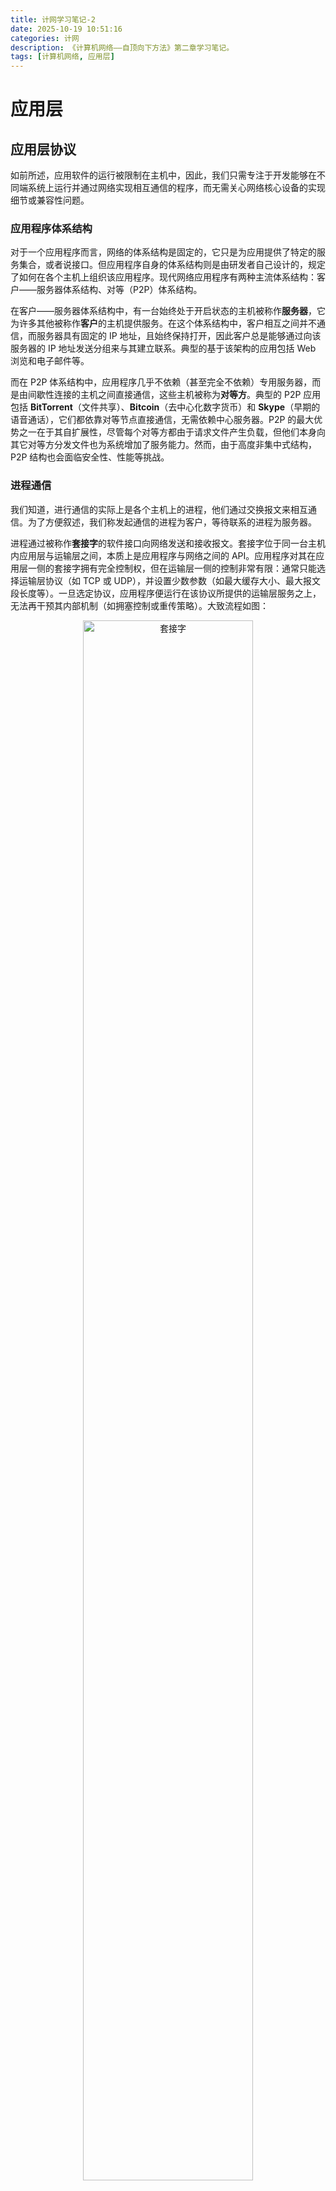 ```yaml
---
title: 计网学习笔记-2
date: 2025-10-19 10:51:16
categories: 计网
description: 《计算机网络——自顶向下方法》第二章学习笔记。
tags: [计算机网络, 应用层]
---
```

# 应用层
## 应用层协议
如前所述，应用软件的运行被限制在主机中，因此，我们只需专注于开发能够在不同端系统上运行并通过网络实现相互通信的程序，而无需关心网络核心设备的实现细节或兼容性问题。

### 应用程序体系结构
对于一个应用程序而言，网络的体系结构是固定的，它只是为应用提供了特定的服务集合，或者说接口。但应用程序自身的体系结构则是由研发者自己设计的，规定了如何在各个主机上组织该应用程序。现代网络应用程序有两种主流体系结构：客户——服务器体系结构、对等（P2P）体系结构。

在客户——服务器体系结构中，有一台始终处于开启状态的主机被称作**服务器**，它为许多其他被称作**客户**的主机提供服务。在这个体系结构中，客户相互之间并不通信，而服务器具有固定的 IP 地址，且始终保持打开，因此客户总是能够通过向该服务器的 IP 地址发送分组来与其建立联系。典型的基于该架构的应用包括 Web 浏览和电子邮件等。

而在 P2P 体系结构中，应用程序几乎不依赖（甚至完全不依赖）专用服务器，而是由间歇性连接的主机之间直接通信，这些主机被称为**对等方**。典型的 P2P 应用包括 **BitTorrent**（文件共享）、**Bitcoin**（去中心化数字货币）和 **Skype**（早期的语音通话），它们都依靠对等节点直接通信，无需依赖中心服务器。P2P 的最大优势之一在于其自扩展性，尽管每个对等方都由于请求文件产生负载，但他们本身向其它对等方分发文件也为系统增加了服务能力。然而，由于高度非集中式结构，P2P 结构也会面临安全性、性能等挑战。

### 进程通信
我们知道，进行通信的实际上是各个主机上的进程，他们通过交换报文来相互通信。为了方便叙述，我们称发起通信的进程为客户，等待联系的进程为服务器。

进程通过被称作**套接字**的软件接口向网络发送和接收报文。套接字位于同一台主机内应用层与运输层之间，本质上是应用程序与网络之间的 API。应用程序对其在应用层一侧的套接字拥有完全控制权，但在运输层一侧的控制非常有限：通常只能选择运输层协议（如 TCP 或 UDP），并设置少数参数（如最大缓存大小、最大报文段长度等）。一旦选定协议，应用程序便运行在该协议所提供的运输层服务之上，无法再干预其内部机制（如拥塞控制或重传策略）。大致流程如图：

<figure style="text-align: center;">
  <img src="/illustrations/计网笔记2/1.png" alt="套接字" width="80%">
  <figcaption>套接字</figcaption>
</figure>

为了向服务器发送分组，我们需要服务器的地址和指定接收进程的标识符。在因特网中，主机由其 IP 地址唯一标识，而接收进程则通过目的端口号来指定。端口号的相关内容将在第3章介绍，IP 协议的细节则在第4章展开。

### 运输服务
我们会从四个方面来评估运输层协议能够提供的服务：可靠数据传输、吞吐量、定时和安全性。

- **可靠数据传输**指的是协议能够确保发送方发出的数据被接收方**正确、完整且按序**地交付，即使底层网络可能丢包、损坏或乱序。例如，TCP 通过确认、重传和校验机制实现可靠性，而 UDP 不提供此类保障。
- **吞吐量**指协议能为应用提供的可用带宽或数据传输速率。某些协议或网络环境可提供高吞吐量（如视频流所需的稳定带宽），而另一些则仅提供“尽力而为”的服务，实际吞吐量受网络拥塞等因素影响。具有吞吐量要求的应用被称作“带宽敏感的应用”，而没有要求的一般被称作弹性应用。
- **定时**涉及数据交付的延迟特性，如端到端时延、抖动或是否满足实时性要求。这对交互式应用（如语音通话、在线游戏）至关重要，但标准 TCP/UDP 本身不保证定时性能，需结合其他机制（如 QoS 或应用层优化）。
- **安全性**包括数据的机密性、完整性和端点认证。基础的运输层协议（如 TCP/UDP）不内置加密或认证，但可通过扩展（如 TLS/SSL）或使用安全协议（如 DTLS、QUIC 内置加密）来提供保护。

这四个维度共同决定了运输层协议是否适合特定应用的需求。在因特网中，主要提供两种运输层协议：**TCP** 和 **UDP**。

TCP 协议提供**面向连接的服务**和**可靠数据传输服务**。所谓面向连接，是指在应用层数据开始传输之前，TCP 要求客户和服务器先通过交换运输层控制信息完成**三次握手**，从而建立一条 TCP 连接；连接建立后，双方进程即可同时收发数据。通信结束后，还需通过**四次挥手**显式地拆除连接。而“可靠”如前所述，意味着 TCP 能确保所有数据被正确、完整且按序地交付给接收方。

需要说明的是，TCP 本身不提供安全性。为了实现加密、身份认证和数据完整性保护，通常会在 TCP 之上叠加 **SSL/TLS**（安全套接层/传输层安全）协议。SSL/TLS 并非独立的运输层协议，而是位于应用层与 TCP 之间的一层安全增强机制——应用数据先由 SSL/TLS 加密封装，再交由 TCP 传输。因此，像 HTTPS、安全邮件等，本质上是“**应用层 + SSL/TLS + TCP**”的组合，既保留了 TCP 的可靠性，又获得了端到端的安全保障。

UDP 协议则是一种**轻量级、无连接**的运输层协议，仅提供**最小限度的传输服务**。它在发送数据前**无需建立连接**，也不保证数据的可靠交付——既不重传丢失的报文，也不确保顺序或完整性。此外，UDP **没有流量控制和拥塞控制机制**，发送方可以以任意速率发送数据，即使网络已拥塞。这种“尽力而为”的设计使其开销极低、延迟小，适用于对实时性要求高、能容忍少量丢包的应用，如视频会议、在线游戏和 DNS 查询。

### 应用层协议
终于，我们来谈到这一节的标题了。应用层协议定义了运行在不同端系统上的应用程序进程之间如何交换报文。具体而言，它规定了以下内容：  

- **报文类型**，例如请求报文与响应报文；  
- **报文的语法**，即报文的结构、包含哪些字段以及各字段的格式；  
- **字段的语义**，也就是每个字段所表达的具体含义；  
- **通信规则**，包括一个进程在何种条件下发送报文，以及如何对收到的报文进行响应。  

有些应用层协议是由 RFC 文档定义的，属于公开标准，任何人都可以自由实现和使用；而另一些则是专有协议，由特定公司或组织私有控制，通常不公开细节或限制使用。需要注意的是，应用层协议本质上是应用程序的一部分，而非整个应用程序本身。

## Web 和 HTTP
### HTTP 概况
Web 的应用层协议是超文本传输协议（HyperText Transfer Protocol, HTTP），它是客户——服务器架构的。Web 页面由多个对象组成，每个对象是一个可通过 **URL**（统一资源定位符）寻址的文件。大多数 Web 页面包含一个 HTML 基础文件以及若干被引用的对象（如图片、样式表、脚本等），HTML 文件通过这些对象的 URL 在页面中引用它们。Web 服务器实现了 HTTP 协议的服务器端，负责存储这些 Web 对象，并响应客户端的请求。

HTTP 定义了 Web 客户端向服务器请求 Web 页面的方式，以及服务器向客户端传送页面的规则。当用户请求一个页面时，浏览器（作为 HTTP 客户端）会向目标服务器发送一个 HTTP 请求报文，指定所需资源的 URL；服务器随后处理该请求，并返回相应的 HTTP 响应报文，其中包含所请求的 Web 对象（如 HTML 文件或其他资源）。

HTTP 采用 TCP 作为运输协议，客户端与服务器在传输数据前先建立 TCP 连接，之后就可以通过套接字接口访问 TCP。

事实上，HTTP 是一个无状态协议，因为它不会保存关于客户的任何信息。正因如此，即使客户短时间内多次请求同一个对象，服务器也总会做出相同的反应。

### 持续/非持续连接
在许多因特网应用程序中，客户和服务器需要在较长时间内进行多次交互，客户会发送一系列请求，服务器也需要对每个请求作出响应。这种交互是通过 TCP 进行的，因此，是所有请求——响应对共同使用一个 TCP 还是每个请求——响应对使用单独的 TCP 会是相当重要的一个设计选择。我们将前一种称之为持续连接，后一种则称作非持续连接。HTTP 默认采用持续连接以提升效率，但也可配置为非持续连接。

为了对比两者的时间差异，我们需要引入往返时间（Round-Trip Time, RTT）。RTT 是指一个小数据包从发送方发出，到达接收方后立即返回确认，再回到发送方所经历的总时间。它反映了网络链路的延迟特性，包含了传播时延、排队时延、处理时延等，但通常不包括数据传输时延（因为使用的是小探测包）。

在非持续连接模式下，每次请求一个 Web 对象都需要经历完整的 TCP 三次握手和一次 HTTP 请求——响应交互。具体过程如下：

1. **TCP 三次握手**：客户端发送 SYN（第1步），服务器回复 SYN-ACK（第2步），客户端再发送 ACK（第3步）。前两步构成1个 RTT，第3步的 ACK 通常与后续的 HTTP 请求合并发送，因此握手阶段至少消耗1个 RTT。
2. **HTTP 请求与响应**：客户端发送 HTTP 请求，服务器返回响应对象，这一来一回再消耗1个 RTT以及传输 HTML 文件的时间。

因此，获取一个 Web 对象在非持续连接下总共需要约2个 RTT + 传输 HTML 文件的时间。相比之下，在持续连接下，TCP 连接在多个请求之间复用，理论上可以节省“对象数-1”个 RTT 的时间。

此外，非持续连接需要为每个请求单独建立和维护一个 TCP 连接，而每个连接都需分配独立的 TCP 缓冲区并维护相应的状态变量，这无疑会给客户端和服务器带来显著的资源开销和管理负担，也是非持续连接明显的缺陷之一。

### HTTP 报文格式
HTTP 报文分为请求报文和响应报文。
1. 请求报文
  下图是一个典型的 HTTP 请求报文：
  <figure style="text-align: center;">
    <img src="/illustrations/计网笔记2/2.png" alt="请求报文" width="60%">
  </figure>

  我们可以看到，报文是用 ASCII 文本书写的，每行以回车换行符结束。HTTP 报文的第一行是**请求行**，其后继的行叫**首部行**。请求行有三个字段：方法字段、URL 字段、HTTP 版本字段。方法字段可以取几种不同的值，包括 GET, POST, HEAD, PUT 和 DELETE，绝大部分使用 GET 方法。
  
  首部行中的 `Host: www.someschool.edu` 指明了所请求对象所在的主机。尽管客户端已经与该主机建立了 TCP 连接，这一行仍是必要的。实际上，`Host` 首部是 HTTP/1.1 的强制要求，我们将在之后说明这一点。

  通过包含 `Connection: close` 首部，浏览器明确告知服务器：不要使用持续连接，在发送完所请求的对象后立即关闭该 TCP 连接。

  `User-Agent` 首部用于标识发起请求的客户端类型，例子中的 `Mozilla/5.0` 通常表示 Firefox 浏览器。服务器可利用这一信息，为不同用户代理提供同一资源的**适配版本**（尽管这些版本共享相同的 URL）。

  最后，`Accept-Language: fr` 表示用户偏好法语版本的内容（如果服务器支持）；否则，服务器将返回默认语言版本。这类首部属于 HTTP 的**内容协商机制**，`Accept-Language` 仅是其中一种，其他还包括 `Accept`、`Accept-Encoding` 等，用于实现更智能、个性化的资源交付。

  然后我们来看请求报文的通用格式：

  <figure style="text-align: center;">
    <img src="/illustrations/计网笔记2/3.png" alt="通用格式" width="60%">
    <figcaption>通用格式</figcaption>
  </figure>

  多出的一个部分是实体体，它位于一个空行后面，使用 GET 方法时该实体体为空，当使用 POST 方法时才被使用。当用户提交表单时，HTTP 客户常使用 POST 方法，如使用搜索引擎时。此时 Web 页面内容依赖于表单内容，因此实体体包含的就是表单的输入值。

  当然，用表单生成的请求报文并不一定使用 POST 方法，也常常使用 GET 方法。当 HTML 表单的 `method` 属性设为 `GET`（或未指定，默认为 `GET`）时，浏览器会将表单字段及其值编码为查询字符串，并附加在请求 URL 的 `?` 之后，然后通过 HTTP GET 请求发送给服务器。例如，一个包含用户名和密码的登录表单若使用 GET，可能会生成如下 URL：

  ```
  https://example.com/login?username=alice&password=secret
  ```

  这种方式简单直观，适用于无副作用的查询操作（如搜索、筛选），但不适合传输敏感信息（因参数会暴露在 URL 中，可能被日志、浏览器历史记录泄露）或大量数据（受 URL 长度限制）。相比之下，POST 方法将表单数据放在 HTTP 报文的**请求体**（body）中，更安全、容量更大，常用于提交、上传等操作。因此，选择 GET 还是 POST，不仅影响报文结构，也关乎安全性与语义正确性。

  HEAD 方法与 GET 类似，但服务器在响应中只返回首部，常被用于调试跟踪。PUT 用于向指定的 URL 上传或替换资源。DELETE 方法允许用户或程序删除 Web 服务器上的对象。

2. 响应报文
  下图是一个典型的 HTTP 响应报文：
  <figure style="text-align: center;">
    <img src="/illustrations/计网笔记2/4.png" alt="响应报文" width="60%">
  </figure>

  了解过请求报文，响应报文的结构也明显了许多。这个报文包含三部分：状态行、首部行、实体体。这里的实体体是报文的主要部分，包含了所请求的对象本身。状态行有三个字段协议版本字段、状态码和相应状态信息。这个例子中，状态行说明了服务器正在使用 HTTP/1.1，并且服务器成功找到了并正在发送所请求的对象。

  首部行中的 `Connection: close` 表示服务器在发送完该响应后将关闭当前 TCP 连接，不再复用该连接处理后续请求。

  `Date` 首部指示的是服务器**生成并发送该响应报文的日期和时间**，而非对象本身的创建或最后修改时间——它记录的是服务器从文件系统检索对象、封装进响应并发出的确切时刻。

  `Server` 首部用于标识生成响应的服务器软件类型（如 `Apache/2.4.1`），其作用类似于请求中的 `User-Agent` 首部，帮助客户端了解服务器环境。

  `Last-Modified` 首部给出了对象在服务器上**最后被创建或修改的时间**，这对缓存机制至关重要：无论是浏览器本地缓存还是网络中的代理缓存，都依赖该字段判断缓存副本是否仍然有效。

  `Content-Length` 指明了响应实体体（即实际对象内容）的字节长度，使客户端能准确识别报文边界并高效处理数据。

  `Content-Type` 则声明了实体体中数据的 MIME 类型（如 `text/html`）。**对象的类型应由该首部字段正式指定，而非依赖文件扩展名**，这是 Web 内容正确解析的基础。

  然后我们来看响应报文的通用格式：

  <figure style="text-align: center;">
    <img src="/illustrations/计网笔记2/5.png" alt="通用格式" width="60%">
    <figcaption>通用格式</figcaption>
  </figure>

  我们补充说明一下状态码和对应的短语：
  - **200 OK**：请求成功，所请求的对象包含在响应报文中。  
  - **301 Moved Permanently**：请求的对象已被永久移至新位置，新的 URL 会在响应的 `Location` 首部中给出；客户端通常会自动跳转到该新地址。  
  - **400 Bad Request**：通用的客户端错误，表示服务器无法理解该请求（如语法错误）。  
  - **404 Not Found**：服务器找不到所请求的资源（例如文件或页面不存在）。  
  - **505 HTTP Version Not Supported**：服务器不支持请求中使用的 HTTP 协议版本。

### HTTP 扩展机制
#### cookie
我们知道 HTTP 服务器是无状态的，但一个 Web 站点通常希望能识别客户。为此，HTTP 使用 cookie，它允许站点对用户进行跟踪。cookie 技术包含四个组件：

1. HTTP 响应报文的一个 cookie 首部行
2. HTTP 请求报文的一个 cookie 首部行
3. 用户主机保留有一个 cookie 文件，并由用户的浏览器进行管理
4. Web 站点有一个后端数据库

具体流程可以参考下图，画的还是蛮明显的：
<figure style="text-align: center;">
  <img src="/illustrations/计网笔记2/6.png" alt="cookie 跟踪流程" width="60%">
  <figcaption>cookie 跟踪流程</figcaption>
</figure>

#### Web 缓存
Web 缓存器（也称为代理服务器）位于客户端与源服务器之间，用于临时存储用户最近请求过的 Web 对象副本。它通常配备专用的磁盘存储空间，并可被配置为接收用户浏览器发出的所有 HTTP 请求——即浏览器将请求首先发送给缓存器，而非直接访问源服务器。

Web 缓存器通常由 ISP、企业或学校等机构部署，其部署主要有两个原因：

首先，能够显著降低用户请求的响应时间。当用户与源服务器之间的链路带宽受限（即存在瓶颈），而用户与缓存器之间拥有高速连接（这在局域网或本地网络中很常见）时，若所请求的对象已在缓存中，缓存器便可立即返回该对象，无需等待远端服务器响应。

其次，还可以大幅减少机构接入链路的互联网流量。通过在本地满足大量重复请求，缓存器有效降低了对外带宽消耗。这使得机构（如公司或大学）无需频繁升级网络带宽，从而节省成本。此外，大规模部署 Web 缓存还能从整体上减轻因特网的 Web 流量负载，提升全网应用的性能和可扩展性。

#### 条件 GET 方法
尽管高速缓存能够显著减少用户的响应时间，但也引入了一个新的问题，就是缓存器中的对象副本可能已经过时。解决这个方法的一种机制是利用 HTTP 协议的条件 GET 方法，它允许缓存器证实它的对象是最新的。当请求报文使用 GET 方法并且包含一个`If-Modified-Since:`的首部行，它就是一个条件 GET 请求报文。

具体操作如下：

1. **缓存器发起条件 GET 请求**：  
   当缓存器收到用户对某对象的请求，且该对象在缓存中存在但可能已过期时，缓存器不会直接返回旧副本，而是向源服务器发送一个 **条件 GET 请求**。该请求使用 `GET` 方法，并在首部中包含 `If-Modified-Since` 字段，其值为缓存中该对象的 `Last-Modified` 时间。

   示例：
   ```http
   GET /index.html HTTP/1.1
   Host: www.example.com
   If-Modified-Since: Mon, 10 Oct 2025 08:00:00 GMT
   ```

2. **服务器判断资源是否更新**：  
   源服务器收到该请求后，检查所请求对象的当前 `Last-Modified` 时间：
   - 如果**未修改**，服务器返回 **`304 Not Modified`** 响应，**不携带实体体**；
   - 如果**已修改**，则返回 **`200 OK`**，并在响应体中附上**最新的完整对象**。

3. **缓存器根据响应更新行为**：
   - 若收到 `304 Not Modified`，缓存器知道原有副本仍然有效，可安全地将其返回给用户，并可更新缓存的过期时间；
   - 若收到 `200 OK` 和新内容，则用新对象**替换缓存中的旧副本**，再返回给用户。

## 电子邮件
因特网电子邮件系统包含三个部分：用户代理、邮件服务器和简单邮件传输协议（Simple Mail Transfer Protocol, SMTP）。用户代理是用户与邮件系统交互的界面，用于撰写、发送、阅读、回复和转发邮件。每位用户都在某个邮件服务器上拥有一个邮箱，用于存储发给该用户的邮件，由邮件服务器负责管理和维护。典型的流程是：发送方通过其用户代理撰写邮件，提交给发送方的邮件服务器；该服务器使用 SMTP 将邮件传送到接收方的邮件服务器；最后，接收方的邮件服务器将邮件存入收件人的邮箱中，等待用户通过其用户代理读取。如果发送方的服务器无法将邮件交付给接收方的服务器，它就会在报文队列中保持该报文并且以后再尝试发送，通常每半个小时尝试一次，如果一段时间后仍不成功，就删除该文件并用邮件通知发送方。

具体流程可以参考下图：
<figure style="text-align: center;">
  <img src="/illustrations/计网笔记2/7.png" alt="报文发送流程" width="80%">
  <figcaption>报文发送流程</figcaption>
</figure>

### SMTP
电子邮件系统主要使用的应用层协议是 SMTP，它使用 TCP 运输服务。同 HTTP 一样，SMTP 也包含客户端和服务器端两个部分。下面是一个典型的客户（C）和服务器（S）之间交换报文文本的例子：
<figure style="text-align: center;">
  <img src="/illustrations/计网笔记2/8.png" alt="客户——服务器对话" width="60%">
  <figcaption>客户——服务器对话</figcaption>
</figure>

可以看到，在建立了 TCP 连接之后，服务器会主动发送 220 响应，表示服务已准备好。在交代基本信息后（服务器回复 250 表示请求的操作已完成），客户发送 `DATA` 表示将要发送邮件，服务器如果准备好接收邮件内容，就会回复 354，客户的邮件发送以 `.` 结束，然后服务器回复 250。最后，客户会发送 `QUIT`，服务器回应 221，表示 SMTP 会话结束，即将关闭 TCP 连接。整个流程相当清晰。

对比 HTTP，可以发现，HTTP 主要是一个**拉协议**，客户端主动发起请求（“拉取”数据），服务器被动响应；而像 SMTP 这样的邮件传输协议则更接近推协议——发送方主动将数据“推送”给接收方服务器。也就是说，HTTP 是一个同步的、请求驱动的协议，SMTP 是一个异步的、消息推送式的协议。另外，受限于其设计年代，SMTP 要求邮件内容必须使用 7 位 ASCII 字符，无法直接传输二进制数据（如图片、音频等），必须依赖 MIME 等扩展机制进行编码；而 HTTP 从一开始就支持任意类型的数据，无此限制。最后，在处理包含文本和图像等多部分内容的文档时，HTTP 采用分离对象的方式：HTML 文件与图像、样式表等分别作为独立资源，通过多个请求获取；而 SMTP 将所有内容（包括附件）打包在单一邮件报文中，作为一个整体传输。

### 邮件报文格式
发送电子邮件时，邮件报文必须包含一个**首部**，其中包含描述邮件环境的元信息（如发件人、收件人、主题等），首部与报文体之间用一个**空行**分隔。首部中的每一行由**关键字、冒号和对应的值**组成（例如 `From: alice@example.com`），这与 HTTP 报文的首部格式类似。其中一些首部字段是**必需的**（如 `From`、`To`、`Date`），而另一些则是**可选的**（如 `Subject`、`Reply-To`等）。

> 注意：SMTP 并不是根据邮件首部中的信息来进行对话的。它在传输过程中通过 `MAIL FROM` 和 `RCPT TO` 等命令交换控制信息，完成路由和投递决策，这些命令完全由用户代理决定并生成，邮件内容会被完整地作为数据传递过去。邮件首部中的信息主要是供用户代理显示和使用，SMTP 服务器在传输时并不依赖这些字段。

### 邮件访问协议
我们会发现整个邮件发送流程中还缺失了一环，也就是接收方从用户代理获得邮件服务器上面的邮件。因为取报文是一个拉操作，但 SMTP 是一个推协议。为此需要引入特殊的邮件访问协议来解决这个问题，包括**第三版的邮局协议（Post Office Protocol-Version 3, POP3）**、**因特网访问协议（Internet Mail Access Protocol, IMAP）**、HTTP。

1. POP3
  POP3 是一个极其简单的邮件访问协议。建立 TCP 连接后，POP3 会按照三个阶段进行工作：特许、事务处理及更新。在特许阶段，用户代理以明文形式发送用户名和密码，供服务器对用户进行身份验证。在事务处理阶段，用户代理从服务器取回报文，同时，用户代理还能对报文做或取消删除标记，以及获取邮件的统计信息。在客户发出了 `quit` 命令后的更新阶段，用户代理将删除被标记为删除的报文，然后结束会话。

  在 POP3 的工作过程中，用户代理发出一些命令，服务器会对每个命令作出回答，`+OK (可能的数据)` 表示命令正常，`- ERR` 则表示命令出现了差错。

  特许阶段主要的命令是 `user <user name>` 和 `pass <password>`，用于向服务器提供用户名和密码，以完成身份验证。

  事务处理阶段有四个命令：`list` 用于要求服务器列出所有储存的报文的长度，`retr` 用于获取报文内容，`dele` 用于标记删除，`quit` 用于退出。如果用户选择下载并保留，那么不会发送 `dele` 命令，此时从其它机器仍能下载；如果下载并删除，就无法再下载。

  可以看到，POP3 期间，服务器临时保存了要被删除的报文的状态信息，但并不会在会话过程中携带状态信息，这极大地简化了 POP3 的实现。

2. IMAP
  在 POP3 协议下，用户无法在服务器上创建远程文件夹或将邮件在文件夹之间移动，这严重限制了邮件管理的灵活性，而 IMAP 协议则有效解决了这一问题。

  IMAP 将每封邮件与一个文件夹关联：当邮件首次到达服务器时，默认归属于收件人的 **INBOX** 文件夹。用户随后可以将邮件移动到自己创建的新文件夹中，进行阅读、删除、归档等操作。IMAP 提供了专门的命令，支持用户创建文件夹、在文件夹间移动邮件，以及在远程文件夹中按指定条件（如发件人、主题、日期等）查询匹配的邮件。

  值得注意的是，与无状态的 POP3 不同，IMAP 服务器会维护用户的会话状态信息，包括文件夹名称、各邮件与文件夹的关联关系等，从而实现跨设备一致的邮件管理体验。

  IMAP 的另一个重要特性是支持**部分获取邮件内容**。例如，用户代理可以仅获取某封邮件的首部，或只下载一个多部分 MIME 邮件中的特定部分（如文本正文，而不下载附件）。这一功能在用户代理与邮件服务器之间使用低带宽连接（如早期的拨号调制解调器）时尤为有用：用户无需下载整封邮件，尤其可以避免传输可能包含音频、视频等大体积附件的邮件，从而节省时间和带宽。

3. 基于 Web 的电子邮件
  此时，用户代理就是普通的 Web 浏览器，用户与远程邮箱之间的通信完全通过 HTTP 进行。在这种模式下，用户撰写并发送的邮件也是通过 HTTP 请求提交给邮件服务器，而非直接使用 SMTP 协议。邮件服务器在接收到 HTTP 请求后，再在后端通过 SMTP 将邮件转发至目标服务器。

## DNS
主机的标识方式有多种。一种是使用便于人类记忆的**主机名**（如 `www.baidu.com`），但它几乎不包含主机在因特网中位置的信息，且长度不固定、由字母和数字混合组成，难以被路由器高效处理。  

另一种是使用 **IP 地址** 进行标识。以 IPv4 为例，它由 4 个字节（32 位）组成，每个字节用 0 到 255 之间的十进制数表示，并用句点分隔，例如 `192.168.1.1`。这种格式不仅便于阅读，还体现了**层次化的网络结构**：从左到右，地址的范围由宽泛逐渐细化，前几位通常表示网络部分，后几位标识该网络中的具体主机，从而支持高效路由与寻址。

### DNS 服务
如前所述，主机名有两种标识方式，人类倾向于便于记忆的主机名，但路由器倾向于结构化的 IP 地址。为此我们需要能够进行主机名到 IP 地址转换的目录服务，这就是域名服务（Domain Name System, DNS）的主要任务。DNS 是一个分布式、分层的数据库系统，由全球范围内的 DNS 服务器协同实现；同时，它也是一套应用层协议，允许主机通过标准查询机制访问该数据库。DNS 服务器通常运行在 Unix 系统上，使用如 BIND（Berkeley Internet Name Domain）等软件。DNS 协议主要运行在 UDP 之上，使用 53 号端口。

DNS 通常是其他应用层协议所使用的，包括我们之前了解了的 HTTP 和 SMTP。可以预想到的是，DNS 不止可以提供从主机名到 IP 地址的转换服务。事实上，DNS 还提供多种关键服务，包括：  
- **主机别名**：允许为同一主机设置易记或用途明确的别名；  
- **邮件服务器别名**：指定接收某域名邮件的邮件服务器；  
- **负载分配**：通过返回多个 IP 地址实现简单的轮询式负载均衡，将用户请求分散到多个服务器，提升系统可扩展性与可靠性。  

这些功能使 DNS 成为互联网基础设施中不可或缺的组成部分，远超一个简单的“名字到地址”的映射工具。

### DNS 工作原理
当主机上的某个应用程序需要将主机名解析为 IP 地址时，它会调用本地的 DNS 客户端（通常通过操作系统提供的解析库），并传入待查询的主机名。随后，本地 DNS 解析器会向网络中的 DNS 服务器发送一个 DNS 查询报文。经过一段时间，它会收到一个包含所请求映射关系的 DNS 响应报文。最终，解析结果会被返回给最初发起请求的应用程序，供其建立网络连接使用。

最容易想到的一种设计是使用单一的 DNS 服务器来存储所有主机名与 IP 地址的映射，但这种集中式架构显然无法满足当今因特网的需求。它存在单点故障、通信容量、时延、维护困难等诸多致命缺陷。因此，现代 DNS 采用了分布式数据库架构，通过分层、分布在全球的 DNS 服务器协同工作，既提升了系统的可靠性与可扩展性，又有效降低了查询时延和管理开销。

#### 分布式、层次数据库
DNS 服务器大致分为三种：根 DNS 服务器、顶级域（Top-Level Domain, TLD）DNS 服务器和权威 DNS 服务器。这些服务器按如图所示的方式组织起来：
<figure style="text-align: center;">
  <img src="/illustrations/计网笔记2/9.png" alt="DNS 服务器层次" width="60%">
  <figcaption>DNS 服务器层次</figcaption>
</figure>

1. 根 DNS 服务器
  全球共有 13 组逻辑根服务器，它们提供 TLD 服务器的 IP 地址，引导解析过程进入下一阶段。
2. TLD 服务器
  对于每个通用顶级域（如 `.com`、`.org`、`.net`、`.edu`、`.gov`）以及国家代码顶级域（如 `.uk`、`.fr`、`.ca`、`.jp`），都设有对应的 TLD 服务器。支撑这些 TLD 的网络基础设施通常规模庞大且高度复杂，其核心作用是当收到域名查询时，返回负责该域名的权威 DNS 服务器的 IP 地址，引导解析过程进入再下一阶段。
3. 权威 DNS 服务器
  权威 DNS 服务器储存了将主机名字映射为 IP 地址的具体 DNS 记录。

除此之外，还有一种相当重要的 DNS 服务器，它被称作本地 DNS 服务器。它并不属于 DNS 服务器的官方层次结构中，但在实际解析过程中相当重要。它通常由 ISP 提供，并通过 DHCP 自动配置到主机。用户主机发起域名解析时，首先联系的就是这台本地 DNS 服务器，然后本地 DNS 服务器会代表用户递归地遍历 DNS 层次结构完成查询，并将结果缓存，以加速后续相同请求。由于它通常部署在用户附近，不仅能显著降低解析延迟，还能有效减轻全球 DNS 服务器的负载。

因此，真实的 DNS 服务器的交互应该是如下图所示的：
<figure style="text-align: center;">
  <img src="/illustrations/计网笔记2/10.png" alt="DNS 服务器交互" width="40%">
  <figcaption>DNS 服务器交互</figcaption>
</figure>

事实上，权威 DNS 服务器可以进一步将子域的解析权委派出去，从而形成比“根 → TLD → 权威”更复杂的多级 DNS 结构。通常，TLD 服务器并不直接知道某主机的最终权威服务器，而仅知道该域名的**父级 DNS 服务器**；随后，该父级服务器再指向更具体的**子域权威服务器**。因此，一次完整的 DNS 查询往往需要跨越三层以上的服务器，而非简单的三层结构。

DNS 查询分为**递归查询**和**迭代查询**两种方式。  
- 在**递归查询**中，DNS 服务器收到请求后，会**代表客户端全程完成解析**，最终直接返回最终结果（或错误），客户端只需等待即可；  
- 在**迭代查询**中，DNS 服务器若无法直接回答，会返回**下一个应查询的服务器地址**，由客户端（或上一级服务器）自行继续查询。

在实际的 DNS 解析过程中，一般主机向本地 DNS 服务器发起的是递归查询，而本地 DNS 服务器向根、TLD、权威等服务器发起的则是迭代查询。这种混合模式兼顾了用户体验（客户端只需发一次请求）和系统可扩展性（避免根服务器等承担递归负担）。

#### DNS 缓存
DNS 系统另一个非常重要的特性是**缓存机制**，其原理就是本地 DNS 服务器会将先前查询到的主机名与 IP 地址的映射关系临时存储在缓存中。当后续收到相同查询时，可直接返回缓存结果，无需再次遍历整个 DNS 层次结构。为保证数据的时效性，每条缓存记录都附带一个生存时间（Time To Live, TTL），通常为数小时至两天，超时后即被自动丢弃，以确保解析结果不会长期滞后于实际变更。

另外，本地 DNS 服务器不止可以储存主机名的映射，它同样能够缓存 TLD 服务器的 IP 地址。因此，绝大多数情况下，根服务器都被跳过了。

### DNS 记录和报文
所有共同构成 DNS 分布式数据库的 DNS 服务器都存储着**资源记录**（Resource Record, RR），这些记录提供了主机名到 IP 地址的映射等信息。每条 DNS 响应报文通常包含一条或多条资源记录。

RR 是一个包含了下列字段的四元组：
$$(Name, Value, Type, TTL)$$

TTL 如前所述是生存时间，而 Name 和 Value 的值取决于 Type：

- **A 记录**（Address）：将主机名映射到 IPv4 地址。  
  格式：`(Name=主机名, Value=IP地址, Type=A)`  
  示例：`(relay1.bar.foo.com, 145.37.93.126, A)`

- **NS 记录**（Name Server）：指定负责某域名的权威 DNS 服务器。  
  格式：`(Name=域名, Value=权威 DNS 服务器主机名, Type=NS)`  
  示例：`(foo.com, dns.foo.com, NS)`  
  用于在 DNS 查询链中引导解析过程。

- **CNAME 记录**（Canonical Name）：为主机名定义一个别名，指向其规范（真实）主机名。  
  格式：`(Name=别名, Value=规范主机名, Type=CNAME)`  
  示例：`(foo.com, relay1.bar.foo.com, CNAME)`

- **MX 记录**（Mail eXchanger）：指定接收某域名邮件的邮件服务器的规范主机名。  
  格式：`(Name=域名, Value=邮件服务器主机名, Type=MX)`  
  示例：`(foo.com, mail.bar.foo.com, MX)`  
  允许邮件服务器使用与 Web 服务器等相同的别名；要获取邮件服务器地址，应查询 MX 记录；获取其他服务地址，则应查询 CNAME 或 A 记录。